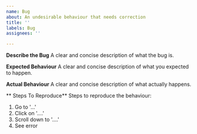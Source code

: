 ```yaml
---
name: Bug
about: An undesirable behaviour that needs correction
title: ''
labels: Bug
assignees: ''

---
```


**Describe the Bug**
A clear and concise description of what the bug is.

**Expected Behaviour**
A clear and concise description of what you expected to happen.

**Actual Behaviour**
A clear and concise description of what actually happens.

** Steps To Reproduce**
Steps to reproduce the behaviour:
1. Go to '...'
2. Click on '....'
3. Scroll down to '....'
4. See error
